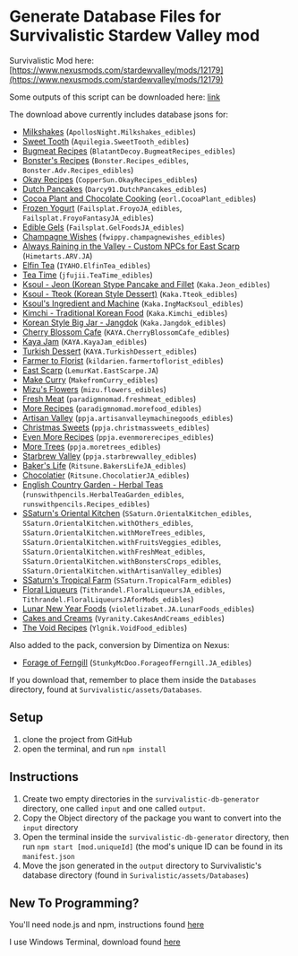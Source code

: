 # Generate Database Files for Survivalistic Stardew Valley mod

Survivalistic Mod here: [https://www.nexusmods.com/stardewvalley/mods/12179](https://www.nexusmods.com/stardewvalley/mods/12179)

Some outputs of this script can be downloaded here: [link](https://drive.google.com/file/d/165C_M5in3p-3RC9UubTNdElHHSsH6k0H/view?usp=sharing)

The download above currently includes database jsons for: 
- [Milkshakes](https://www.nexusmods.com/stardewvalley/mods/4433) (`ApollosNight.Milkshakes_edibles`)
- [Sweet Tooth](https://www.nexusmods.com/stardewvalley/mods/1897) (`Aquilegia.SweetTooth_edibles`)
- [Bugmeat Recipes](https://www.nexusmods.com/stardewvalley/mods/4502) (`BlatantDecoy.BugmeatRecipes_edibles`)
- [Bonster's Recipes](https://www.nexusmods.com/stardewvalley/mods/3468) (`Bonster.Recipes_edibles`, `Bonster.Adv.Recipes_edibles`)
- [Okay Recipes](https://www.nexusmods.com/stardewvalley/mods/8657) (`CopperSun.OkayRecipes_edibles`)
- [Dutch Pancakes](https://www.nexusmods.com/stardewvalley/mods/12725) (`Darcy91.DutchPancakes_edibles`)
- [Cocoa Plant and Chocolate Cooking](https://www.nexusmods.com/stardewvalley/mods/8354) (`eorl.CocoaPlant_edibles`)
- [Frozen Yogurt](https://www.nexusmods.com/stardewvalley/mods/12308) (`Failsplat.FroyoJA_edibles`, `Failsplat.FroyoFantasyJA_edibles`)
- [Edible Gels](https://www.nexusmods.com/stardewvalley/mods/12064) (`Failsplat.GelFoodsJA_edibles`)
- [Champagne Wishes](https://www.nexusmods.com/stardewvalley/mods/5721) (`fwippy.champagnewishes_edibles`)
- [Always Raining in the Valley - Custom NPCs for East Scarp](https://www.nexusmods.com/stardewvalley/mods/9999) (`Himetarts.ARV.JA`)
- [Elfin Tea](https://blog.naver.com/ssm4031/222230452532) (`IYAHO.ElfinTea_edibles`)
- [Tea Time](https://www.nexusmods.com/stardewvalley/mods/2607) (`jfujii.TeaTime_edibles`)
- [Ksoul - Jeon (Korean Stype Pancake and Fillet](https://www.nexusmods.com/stardewvalley/mods/11473) (`Kaka.Jeon_edibles`)
- [Ksoul - Tteok (Korean Style Dessert)](https://www.nexusmods.com/stardewvalley/mods/11435) (`Kaka.Tteok_edibles`)
- [Ksoul's Ingredient and Machine](https://www.nexusmods.com/stardewvalley/mods/11192) (`Kaka.IngMacKsoul_edibles`)
- [Kimchi - Traditional Korean Food](https://www.nexusmods.com/stardewvalley/mods/11117) (`Kaka.Kimchi_edibles`)
- [Korean Style Big Jar - Jangdok](https://www.nexusmods.com/stardewvalley/mods/11007) (`Kaka.Jangdok_edibles`)
- [Cherry Blossom Cafe](https://kayainsdv.postype.com/post/10234395) (`KAYA.CherryBlossomCafe_edibles`)
- [Kaya Jam](https://kayainsdv.postype.com/post/10330397) (`KAYA.KayaJam_edibles`)
- [Turkish Dessert](https://kayainsdv.postype.com/post/10481004) (`KAYA.TurkishDessert_edibles`)
- [Farmer to Florist](https://www.nexusmods.com/stardewvalley/mods/2075) (`kildarien.farmertoflorist_edibles`)
- [East Scarp](https://www.nexusmods.com/stardewvalley/mods/5787) (`LemurKat.EastScarpe.JA`)
- [Make Curry](https://www.nexusmods.com/stardewvalley/mods/10972) (`MakefromCurry_edibles`)
- [Mizu's Flowers](https://www.nexusmods.com/stardewvalley/mods/2028) (`mizu.flowers_edibles`)
- [Fresh Meat](https://www.nexusmods.com/stardewvalley/mods/1721) (`paradigmnomad.freshmeat_edibles`)
- [More Recipes](https://www.nexusmods.com/stardewvalley/mods/1670) (`paradigmnomad.morefood_edibles`)
- [Artisan Valley](https://www.nexusmods.com/stardewvalley/mods/1926) (`ppja.artisanvalleymachinegoods_edibles`)
- [Christmas Sweets](https://www.nexusmods.com/stardewvalley/mods/4950) (`ppja.christmassweets_edibles`)
- [Even More Recipes](https://www.nexusmods.com/stardewvalley/mods/1742) (`ppja.evenmorerecipes_edibles`)
- [More Trees](https://www.nexusmods.com/stardewvalley/mods/1671) (`ppja.moretrees_edibles`)
- [Starbrew Valley](https://www.nexusmods.com/stardewvalley/mods/1764) (`ppja.starbrewvalley_edibles`)
- [Baker's Life](https://www.nexusmods.com/stardewvalley/mods/5213) (`Ritsune.BakersLifeJA_edibles`)
- [Chocolatier](https://www.nexusmods.com/stardewvalley/mods/5403) (`Ritsune.ChocolatierJA_edibles`)
- [English Country Garden - Herbal Teas](https://www.nexusmods.com/stardewvalley/mods/12039) (`runswithpencils.HerbalTeaGarden_edibles`, `runswithpencils.Recipes_edibles`)
- [SSaturn's Oriental Kitchen](https://www.nexusmods.com/stardewvalley/mods/6010) (`SSaturn.OrientalKitchen_edibles`, `SSaturn.OrientalKitchen.withOthers_edibles`, `SSaturn.OrientalKitchen.withMoreTrees_edibles`, `SSaturn.OrientalKitchen.withFruitsVeggies_edibles`, `SSaturn.OrientalKitchen.withFreshMeat_edibles`, `SSaturn.OrientalKitchen.withBonstersCrops_edibles`, `SSaturn.OrientalKitchen.withArtisanValley_edibles`)
- [SSaturn's Tropical Farm](https://www.nexusmods.com/stardewvalley/mods/5585) (`SSaturn.TropicalFarm_edibles`)
- [Floral Liqueurs](https://www.nexusmods.com/stardewvalley/mods/11752) (`Tithrandel.FloralLiqueursJA_edibles`, `Tithrandel.FloralLiqueursJAforMods_edibles`)
- [Lunar New Year Foods](https://www.nexusmods.com/stardewvalley/mods/10890) (`violetlizabet.JA.LunarFoods_edibles`)
- [Cakes and Creams](https://www.nexusmods.com/stardewvalley/mods/12244) (`Vyranity.CakesAndCreams_edibles`)
- [The Void Recipes](https://www.nexusmods.com/stardewvalley/mods/12561) (`Ylgnik.VoidFood_edibles`)

Also added to the pack, conversion by Dimentiza on Nexus: 
- [Forage of Ferngill](https://www.nexusmods.com/stardewvalley/mods/8828) (`StunkyMcDoo.ForageofFerngill.JA_edibles`)

If you download that, remember to place them inside the `Databases` directory, found at `Survivalistic/assets/Databases`.

## Setup
1. clone the project from GitHub
2. open the terminal, and run `npm install`

## Instructions
1. Create two empty directories in the `survivalistic-db-generator` directory, one called `input` and one called `output`.
2. Copy the Object directory of the package you want to convert into the `input` directory
3. Open the terminal inside the `survivalistic-db-generator` directory, then run `npm start [mod.uniqueId]` (the mod's unique ID can be found in its `manifest.json`
4. Move the json generated in the `output` directory to Survivalistic's database directory (found in `Surivalistic/assets/Databases`)


## New To Programming? 
You'll need node.js and npm, instructions found [here](https://docs.npmjs.com/downloading-and-installing-node-js-and-npm/)

I use Windows Terminal, download found [here](https://apps.microsoft.com/store/detail/9N0DX20HK701?hl=en-us&gl=US)
